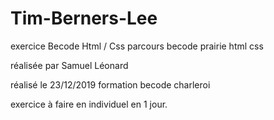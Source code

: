# Tim-Berners-Lee
exercice Becode Html / Css parcours becode prairie html css

réalisée par Samuel Léonard
 
 
réalisé le 23/12/2019 formation becode charleroi
 
 
exercice à faire en individuel en 1 jour.
